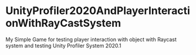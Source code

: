 # UnityProfiler2020AndPlayerInteractionWithRayCastSystem
 My Simple Game for testing player interaction with object with Raycast system and testing Unity Profiler System 2020.1

